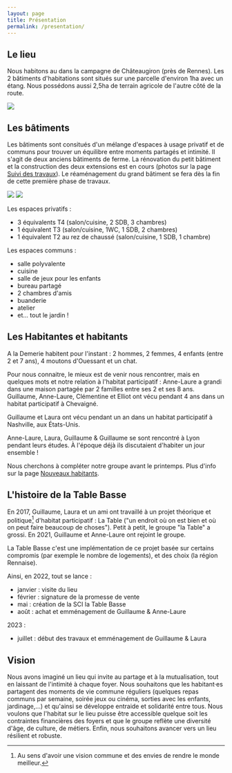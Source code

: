 ```yaml
---
layout: page
title: Présentation
permalink: /presentation/
---
```


## Le lieu
Nous habitons au dans la campagne de Châteaugiron (près de Rennes).
Les 2 bâtiments d'habitations sont situés sur une parcelle d'environ 1ha avec un étang. Nous possédons aussi 2,5ha de terrain agricole de l'autre côté de la route. 

![](../assets/images/facade.jpg)


## Les bâtiments
Les bâtiments sont consitués d'un mélange d'espaces à usage privatif et de communs pour trouver un équilibre entre moments partagés et intimité. Il s'agit de deux anciens bâtiments de ferme. La rénovation du petit bâtiment et la construction des deux extensions est en cours (photos sur la page [Suivi des travaux](../travaux)). Le réaménagement du grand bâtiment se fera dès la fin de cette première phase de travaux.

![](../assets/images/pcmi1.png)
![](../assets/images/pcmi2.png)


Les espaces privatifs :
 - 3 équivalents T4 (salon/cuisine, 2 SDB, 3 chambres)
 - 1 équivalent T3 (salon/cuisine, 1WC, 1 SDB, 2 chambres)
 - 1 équivalent T2 au rez de chaussé (salon/cuisine, 1 SDB, 1 chambre)

Les espaces communs : 
- salle polyvalente
- cuisine
- salle de jeux pour les enfants
- bureau partagé
- 2 chambres d'amis
- buanderie
- atelier
- et... tout le jardin !


## Les Habitantes et habitants
A la Demerie habitent pour l'instant : 2 hommes, 2 femmes, 4 enfants (entre 2 et 7 ans), 4 moutons d'Ouessant et un chat. 

Pour nous connaitre, le mieux est de venir nous rencontrer, mais en quelques mots et notre relation à l'habitat participatif :
Anne-Laure a grandi dans une maison partagée par 2 familles entre ses 2 et ses 8 ans.
Guillaume, Anne-Laure, Clémentine et Elliot ont vécu pendant 4 ans dans un habitat participatif à Chevaigné.

Guillaume et Laura ont vécu pendant un an dans un habitat participatif à Nashville, aux États-Unis.

Anne-Laure, Laura, Guillaume & Guillaume se sont rencontré à Lyon pendant leurs études. À l'époque déjà ils discutaient d'habiter un jour ensemble !

Nous cherchons à compléter notre groupe avant le printemps. Plus d'info sur la page [Nouveaux habitants](../nouveaux).

## L'histoire de la Table Basse

En 2017, Guillaume, Laura et un ami ont travaillé à un projet théorique et politique[^1] d'habitat participatif : La Table ("un endroit où on est bien et où on peut faire beaucoup de choses").
Petit à petit, le groupe "la Table" a grossi. En 2021, Guillaume et Anne-Laure ont rejoint le groupe.

[^1]: Au sens d'avoir une vision commune et des envies de rendre le monde meilleur.

La Table Basse c'est une implémentation de ce projet basée sur certains compromis (par exemple le nombre de logements), et des choix (la région Rennaise).

Ainsi, en 2022, tout se lance :
- janvier : visite du lieu
- février : signature de la promesse de vente
- mai : création de la SCI la Table Basse
- août : achat et emménagement de Guillaume & Anne-Laure

2023 : 
- juillet : début des travaux et emménagement de Guillaume & Laura


## Vision
Nous avons imaginé un lieu qui invite au partage et à la mutualisation, tout en laissant de l'intimité à chaque foyer. Nous souhaitons que les habitant·es partagent des moments de vie commune réguliers (quelques repas communs par semaine, soirée jeux ou cinéma, sorties avec les enfants, jardinage,...) et qu'ainsi se développe entraide et solidarité entre tous. Nous voulons que l'habitat sur le lieu puisse être accessible quelque soit les contraintes financières des foyers et que le groupe reflète une diversité d'âge, de culture, de métiers. Enfin, nous souhaitons avancer vers un lieu résilient et robuste.
